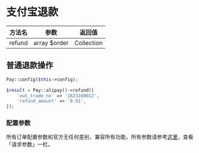 # 支付宝退款

|  方法名   |      参数      |    返回值     |
|:------:|:------------:|:----------:|
| refund | array $order | Collection |

## 普通退款操作

```php
Pay::config($this->config);

$result = Pay::alipay()->refund([
    'out_trade_no' => '1623160012',
    'refund_amount' => '0.01',
]);
```

### 配置参数

所有订单配置参数和官方无任何差别，兼容所有功能，所有参数请参考[这里](https://opendocs.alipay.com/apis/api_1/alipay.trade.refund)，查看「请求参数」一栏。

